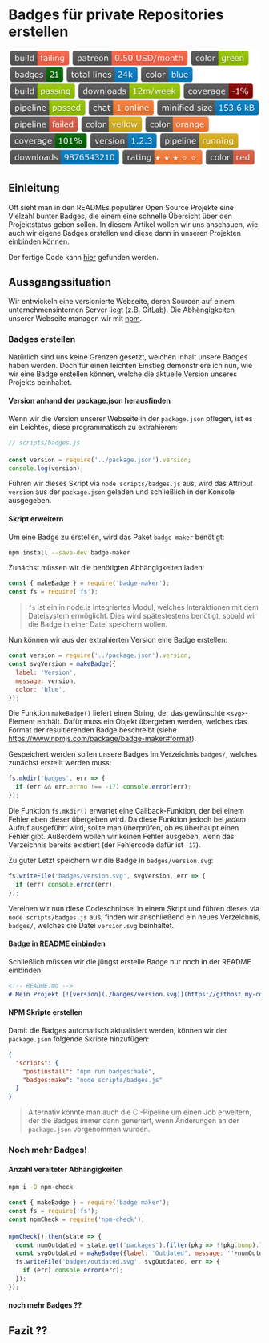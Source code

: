 # Badges für private Repositories erstellen
![badges](assets/badges_1.png)


## Einleitung
Oft sieht man in den READMEs populärer Open Source Projekte eine Vielzahl bunter Badges, die einem eine schnelle Übersicht über den Projektstatus geben sollen.
In diesem Artikel wollen wir uns anschauen, wie auch wir eigene Badges erstellen und diese dann in unseren Projekten einbinden können.

Der fertige Code kann [hier](https://github.com/MalteHei/custom-badges) gefunden werden.


## Aussgangssituation
Wir entwickeln eine versionierte Webseite, deren Sourcen auf einem unternehmensinternen Server liegt (z.B. GitLab). Die Abhängigkeiten unserer Webseite managen wir mit [npm](https://www.npmjs.com/).

### Badges erstellen
Natürlich sind uns keine Grenzen gesetzt, welchen Inhalt unsere Badges haben werden. Doch für einen leichten Einstieg demonstriere ich nun, wie wir eine Badge erstellen können, welche die aktuelle Version unseres Projekts beinhaltet.

#### Version anhand der package.json herausfinden
Wenn wir die Version unserer Webseite in der `package.json` pflegen, ist es ein Leichtes, diese programmatisch zu extrahieren:
```js
// scripts/badges.js

const version = require('../package.json').version;
console.log(version);
```
Führen wir dieses Skript via `node scripts/badges.js` aus, wird das Attribut `version` aus der `package.json` geladen und schließlich in der Konsole ausgegeben.

#### Skript erweitern
Um eine Badge zu erstellen, wird das Paket `badge-maker` benötigt:
```bash
npm install --save-dev badge-maker
```

Zunächst müssen wir die benötigten Abhängigkeiten laden:
```js
const { makeBadge } = require('badge-maker');
const fs = require('fs');
```
>`fs` ist ein in node.js integriertes Modul, welches Interaktionen mit dem Dateisystem ermöglicht.
>Dies wird spätestestens benötigt, sobald wir die Badge in einer Datei speichern wollen.

Nun können wir aus der extrahierten Version eine Badge erstellen:
```js
const version = require('../package.json').version;
const svgVersion = makeBadge({
  label: 'Version',
  message: version,
  color: 'blue',
});
```
Die Funktion `makeBadge()` liefert einen String, der das gewünschte `<svg>`-Element enthält.
Dafür muss ein Objekt übergeben werden, welches das Format der resultierenden Badge beschreibt (siehe https://www.npmjs.com/package/badge-maker#format).

Gespeichert werden sollen unsere Badges im Verzeichnis `badges/`, welches zunächst erstellt werden muss:
```js
fs.mkdir('badges', err => {
  if (err && err.errno !== -17) console.error(err);
});
```
Die Funktion `fs.mkdir()` erwartet eine Callback-Funktion, der bei einem Fehler eben dieser übergeben wird.
Da diese Funktion jedoch bei _jedem_ Aufruf ausgeführt wird, sollte man überprüfen, ob es überhaupt einen Fehler gibt.
Außerdem wollen wir keinen Fehler ausgeben, wenn das Verzeichnis bereits existiert (der Fehlercode dafür ist `-17`).

Zu guter Letzt speichern wir die Badge in `badges/version.svg`:
```js
fs.writeFile('badges/version.svg', svgVersion, err => {
  if (err) console.error(err);
});
```
Vereinen wir nun diese Codeschnipsel in einem Skript und führen dieses via `node scripts/badges.js` aus, finden wir anschließend ein neues Verzeichnis, `badges/`, welches die Datei `version.svg` beinhaltet.

#### Badge in README einbinden
Schließlich müssen wir die jüngst erstelle Badge nur noch in der README einbinden:
```md
<!-- README.md -->
# Mein Projekt [![version](./badges/version.svg)](https://githost.my-company.com/path/to/project "Mein Projekt")
```
#### NPM Skripte erstellen
Damit die Badges automatisch aktualisiert werden, können wir der `package.json` folgende Skripte hinzufügen:
```json
{
  "scripts": {
    "postinstall": "npm run badges:make",
    "badges:make": "node scripts/badges.js"
  }
}
```
>Alternativ könnte man auch die CI-Pipeline um einen Job erweitern, der die Badges immer dann generiert, wenn Änderungen an der `package.json` vorgenommen wurden.

### Noch mehr Badges!
#### Anzahl veralteter Abhängigkeiten
```bash
npm i -D npm-check
```
```js
const { makeBadge } = require('badge-maker');
const fs = require('fs');
const npmCheck = require('npm-check');

npmCheck().then(state => {
  const numOutdated = state.get('packages').filter(pkg => !!pkg.bump).length;
  const svgOutdated = makeBadge({label: 'Outdated', message: ''+numOutdated, color: (numOutdated === 0 ? 'green' : 'red')});
  fs.writeFile('badges/outdated.svg', svgOutdated, err => {
    if (err) console.error(err);
  });
});
```

#### noch mehr Badges ??

## Fazit ??
